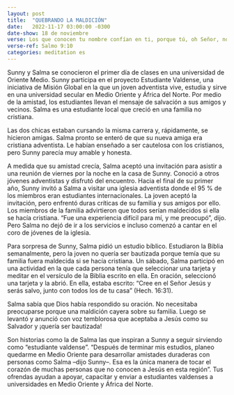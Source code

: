 ```yaml
---
layout: post
title:  "QUEBRANDO LA MALDICIÓN"
date:   2022-11-17 03:00:00 -0300
date-show: 18 de noviembre
verse: Los que conocen tu nombre confían en ti, porque tú, oh Señor, no abandonas a los que te buscan.
verse-ref: Salmo 9:10
categories: meditation es
---
```


Sunny y Salma se conocieron el primer día de clases en una universidad de Oriente Medio. Sunny participa en el proyecto Estudiante Valdense, una iniciativa de Misión Global en la que un joven adventista vive, estudia y sirve en una universidad secular en Medio Oriente y África del Norte. Por medio de la amistad, los estudiantes llevan el mensaje de salvación a sus amigos y vecinos. Salma es una estudiante local que creció en una familia no cristiana.

Las dos chicas estaban cursando la misma carrera y, rápidamente, se hicieron amigas. Salma pronto se enteró de que su nueva amiga era cristiana adventista. Le habían enseñado a ser cautelosa con los cristianos, pero Sunny parecía muy amable y honesta.

A medida que su amistad crecía, Salma aceptó una invitación para asistir a una reunión de viernes por la noche en la casa de Sunny. Conoció a otros jóvenes adventistas y disfrutó del encuentro. Hacia el final de su primer año, Sunny invitó a Salma a visitar una iglesia adventista donde el 95 % de los miembros eran estudiantes internacionales. La joven aceptó la invitación, pero enfrentó duras críticas de su familia y sus amigos por ello. Los miembros de la familia advirtieron que todos serían maldecidos si ella se hacía cristiana. “Fue una experiencia difícil para mí, y me preocupó”, dijo. Pero Salma no dejó de ir a los servicios e incluso comenzó a cantar en el coro de jóvenes de la iglesia.

Para sorpresa de Sunny, Salma pidió un estudio bíblico. Estudiaron la Biblia semanalmente, pero la joven no quería ser bautizada porque temía que su familia fuera maldecida si se hacía cristiana. Un sábado, Salma participó en una actividad en la que cada persona tenía que seleccionar una tarjeta y meditar en el versículo de la Biblia escrito en ella. En oración, seleccionó una tarjeta y la abrió. En ella, estaba escrito: “Cree en el Señor Jesús y serás salvo, junto con todos los de tu casa” (Hech. 16:31).

Salma sabía que Dios había respondido su oración. No necesitaba preocuparse porque una maldición cayera sobre su familia. Luego se levantó y anunció con voz temblorosa que aceptaba a Jesús como su Salvador y ¡quería ser bautizada!

Son historias como la de Salma las que inspiran a Sunny a seguir sirviendo como “estudiante valdense”. “Después de terminar mis estudios, planeo quedarme en Medio Oriente para desarrollar amistades duraderas con personas como Salma –dijo Sunny–. Esa es la única manera de tocar el corazón de muchas personas que no conocen a Jesús en esta región”. Tus ofrendas ayudan a apoyar, capacitar y enviar a estudiantes valdenses a universidades en Medio Oriente y África del Norte.

